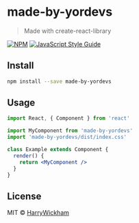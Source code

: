# made-by-yordevs

> Made with create-react-library

[![NPM](https://img.shields.io/npm/v/made-by-yordevs.svg)](https://www.npmjs.com/package/made-by-yordevs) [![JavaScript Style Guide](https://img.shields.io/badge/code_style-standard-brightgreen.svg)](https://standardjs.com)

## Install

```bash
npm install --save made-by-yordevs
```

## Usage

```jsx
import React, { Component } from 'react'

import MyComponent from 'made-by-yordevs'
import 'made-by-yordevs/dist/index.css'

class Example extends Component {
  render() {
    return <MyComponent />
  }
}
```

## License

MIT © [HarryWickham](https://github.com/HarryWickham)
